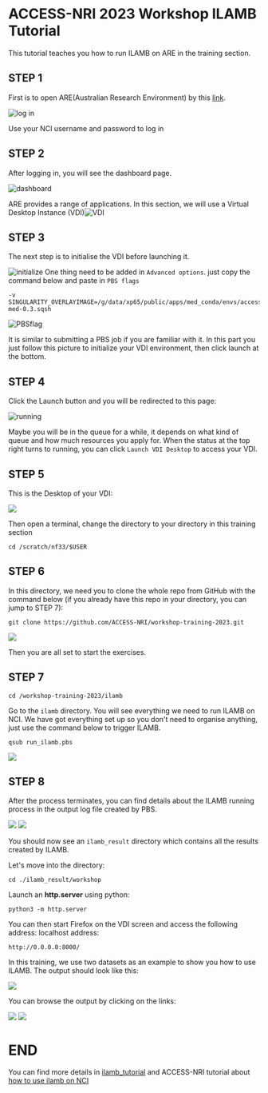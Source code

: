 # ACCESS-NRI 2023 Workshop ILAMB Tutorial

This tutorial teaches you how to run ILAMB on ARE in the training section.

## STEP 1

First is to open ARE(Australian Research Environment) by this [link](https://are-auth.nci.org.au/auth/ldap/login?back=&state=rl5xnescpalo7gqjcfj7qkwpx). 

![log in](./image/login.png)

Use your NCI username and password to log in

## STEP 2

After logging in, you will see the dashboard page.

![dashboard](./image/dashboard.png)

ARE provides a range of applications. In this section, we will use a Virtual Desktop Instance (VDI)![VDI](./image/VDI.png)

## STEP 3

The next step is to initialise the VDI before launching it.

![initialize](./image/initialize.png)
One thing need to be added in `Advanced options`. just copy the command below and paste in `PBS flags`
```
-v SINGULARITY_OVERLAYIMAGE=/g/data/xp65/public/apps/med_conda/envs/access-med-0.3.sqsh
```
![PBSflag](./image/pbsflag.png)

It is similar to submitting a PBS job if you are familiar with it. In this part you just follow this picture to initialize your VDI environment, then click launch at the bottom.

## STEP 4
Click the Launch button and you will be redirected to this page:

 ![running](./image/running.png)

Maybe you will be in the queue for a while, it depends on what kind of queue and how much resources you apply for. When the status at the top right turns to running, you can click `Launch VDI Desktop` to access your VDI.

## STEP 5
This is the Desktop of your VDI:

![](./image/vdi_desktop.png)

Then open a terminal, change the directory to your directory in this training section

```
cd /scratch/nf33/$USER
```

## STEP 6
In this directory, we need you to clone the whole repo from GitHub with the command below (if you already have this repo in your directory, you can jump to STEP 7):

```
git clone https://github.com/ACCESS-NRI/workshop-training-2023.git
```

![](./image/gitclone.png)

Then you are all set to start the exercises.

## STEP 7

```
cd /workshop-training-2023/ilamb
```
Go to the `ilamb` directory. You will see everything we need to run ILAMB on NCI. We have got everything set up so you don't need to organise anything, just use the command below to trigger ILAMB.

```
qsub run_ilamb.pbs
```

![](./image/runilamb.png)

## STEP 8

After the process terminates, you can find details about the ILAMB running process in the output log file created by PBS.

![](./image/confront.png)
![](./image/post.png)


You should now see an `ilamb_result` directory which contains all the results created by ILAMB.

Let's move into the directory:

```
cd ./ilamb_result/workshop
```

Launch an **http.server** using python:

```
python3 -m http.server
```

You can then start Firefox on the VDI screen and access the following address:
localhost address:

```
http://0.0.0.0:8000/
```

In this training, we use two datasets as an example to show you how to use ILAMB.
The output should look like this:

![](./image/ilamb_result.png)

You can browse the output by clicking on the links:

![](./image/ilamb_result1.png)
![](./image/ilamb_result2.png)

# END

You can find more details in [ilamb_tutorial](https://www.ilamb.org/doc/tutorial.html) and ACCESS-NRI tutorial about [how to use ilamb on NCI](https://ilamb-workflow.readthedocs.io/en/latest/) 
